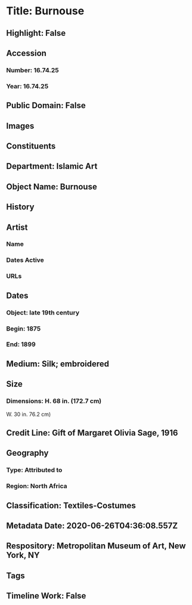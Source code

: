 # Title: Burnouse
## Highlight: False
## Accession
### Number: 16.74.25
### Year: 16.74.25
## Public Domain: False
## Images
## Constituents
## Department: Islamic Art
## Object Name: Burnouse
## History
## Artist
### Name
### Dates Active
### URLs
## Dates
### Object: late 19th century
### Begin: 1875
### End: 1899
## Medium: Silk; embroidered
## Size
### Dimensions: H. 68 in. (172.7 cm)
W. 30 in. 76.2 cm)
## Credit Line: Gift of Margaret Olivia Sage, 1916
## Geography
### Type: Attributed to
### Region: North Africa
## Classification: Textiles-Costumes
## Metadata Date: 2020-06-26T04:36:08.557Z
## Respository: Metropolitan Museum of Art, New York, NY
## Tags
## Timeline Work: False